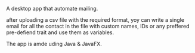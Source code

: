 A desktop app that automate mailing.

 after uploading a csv file with the required format, yoy can write a single email for all the contact in the file with custom names, IDs or any preffered pre-defiend trait and use them as variables.



The app is amde uding Java & JavaFX.